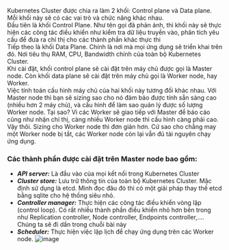 Kubernetes Cluster được chia ra làm 2 khối: Control plane và Data plane. Mỗi khối này sẽ có các vai trò và chức năng khác nhau.  
Đầu tiên là khối Control Plane. Như tên gọi đã phản ánh, thì khối này sẽ thực hiện các công tác điều khiển như kiểm tra dữ liệu truyền vào, phân tích yêu cầu để đưa ra chỉ thị cho các thành phần khác thực thi  
Tiếp theo là khối Data Plane. Chính là nơi mà mọi ứng dụng sẽ triển khai trên đó. Nơi tiêu thụ RAM, CPU, Bandwidth chính của toàn bộ Kubernetes Cluster.  
Khi cài đặt, khối control plane sẽ cài đặt trên máy chủ được gọi là Master node. Còn khối data plane sẽ cài đặt trên máy chủ gọi là Worker node, hay Worker.  
Việc tính toán cấu hình máy chủ của hai khối này tương đối khác nhau. Với Master node thì bạn sẽ sizing sao cho nó đảm bảo được tính sẵn sàng cao (nhiều hơn 2 máy chủ), và cấu hình để làm sao quản lý được số lượng Worker node. Tại sao? Vì các Worker sẽ giao tiếp với Master để báo cáo cũng như nhận chỉ thị, càng nhiều Worker node thì cấu hình càng phải cao. Vậy thôi. Sizing cho Worker node thì đơn giản hơn. Cứ sao cho chẳng may một Worker node bị tắt, các Worker node còn lại vẫn đủ tài nguyên chạy ứng dụng.  
### Các thành phần được cài đặt trên Master node bao gồm:
- ***API server:*** Là đầu vào của mọi kết nối trong Kubernetes Cluster
- ***Cluster store:*** Lưu trữ thông tin của toàn bộ Kubernetes Cluster. Mặc định sử dụng là etcd. Mình đọc đâu đó thì có một giải pháp thay thế etcd bằng sqlite cho hệ thống siêu nhỏ.
- ***Controller manager:*** Thực hiện các công tác điều khiển vòng lặp (control loop). Có rất nhiều thành phần điều khiển nhỏ hơn bên trong như Replication controller, Node controller, Endpoints controller,…. Chúng ta sẽ đi dần trong chuỗi bài này
- ***Scheduler:*** Thực hiện việc lập lịch để chạy ứng dụng trên các Worker node.
![image](https://github.com/HuyPham01/docs/assets/96679595/7680e701-c5d7-4434-911d-2559c6bf1ed1)

